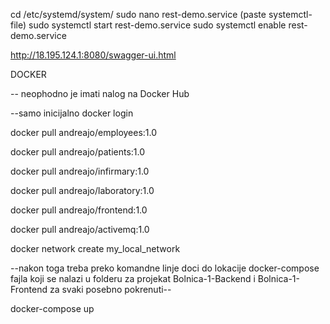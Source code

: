 cd /etc/systemd/system/
sudo nano rest-demo.service (paste systemctl-file)
sudo systemctl start rest-demo.service
sudo systemctl enable rest-demo.service

http://18.195.124.1:8080/swagger-ui.html

DOCKER

-- neophodno je imati nalog na Docker Hub

--samo inicijalno
docker login

docker pull andreajo/employees:1.0

docker pull andreajo/patients:1.0

docker pull andreajo/infirmary:1.0

docker pull andreajo/laboratory:1.0

docker pull andreajo/frontend:1.0

docker pull andreajo/activemq:1.0

docker network create my_local_network

--nakon toga treba preko komandne linje doci do lokacije docker-compose fajla koji se nalazi u folderu za projekat
Bolnica-1-Backend i Bolnica-1-Frontend
za svaki posebno pokrenuti--

docker-compose up